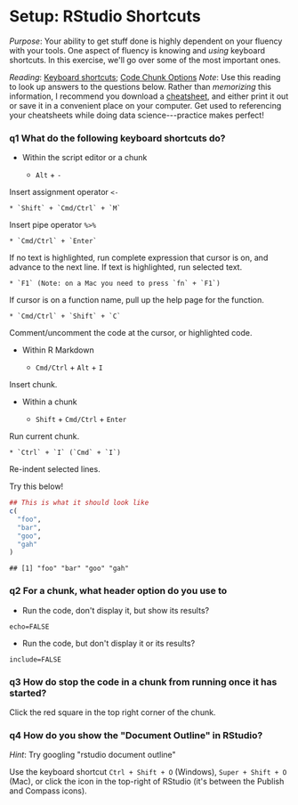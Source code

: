 
# Setup: RStudio Shortcuts

*Purpose*: Your ability to get stuff done is highly dependent on your fluency
with your tools. One aspect of fluency is knowing and *using* keyboard
shortcuts. In this exercise, we'll go over some of the most important ones.

*Reading*: [Keyboard
shortcuts](https://support.rstudio.com/hc/en-us/articles/200711853-Keyboard-Shortcuts); [Code Chunk Options](https://rmarkdown.rstudio.com/lesson-3.html)
*Note*: Use this reading to look up answers to the questions below. Rather than
*memorizing* this information, I recommend you download a
[cheatsheet](https://rstudio.com/wp-content/uploads/2016/01/rstudio-IDE-cheatsheet.pdf),
and either print it out or save it in a convenient place on your computer. Get
used to referencing your cheatsheets while doing data science---practice makes
perfect!



### __q1__ What do the following keyboard shortcuts do?

* Within the script editor or a chunk

    * `Alt` + `-`

Insert assignment operator `<-`

    * `Shift` + `Cmd/Ctrl` + `M`

Insert pipe operator `%>%`

    * `Cmd/Ctrl` + `Enter`

If no text is highlighted, run complete expression that cursor is
on, and advance to the next line. If text is highlighted, run
selected text.

    * `F1` (Note: on a Mac you need to press `fn` + `F1`)

If cursor is on a function name, pull up the help page for the function.

	* `Cmd/Ctrl` + `Shift` + `C`

Comment/uncomment the code at the cursor, or highlighted code.


* Within R Markdown

    * `Cmd/Ctrl` + `Alt` + `I`

Insert chunk.

* Within a chunk

    * `Shift` + `Cmd/Ctrl` + `Enter`

Run current chunk.

    * `Ctrl` + `I` (`Cmd` + `I`)

Re-indent selected lines.

Try this below!


```r
## This is what it should look like
c(
  "foo",
  "bar",
  "goo",
  "gah"
)
```

```
## [1] "foo" "bar" "goo" "gah"
```


### __q2__ For a chunk, what header option do you use to

* Run the code, don't display it, but show its results?

`echo=FALSE`

* Run the code, but don't display it or its results?

`include=FALSE`

### __q3__ How do stop the code in a chunk from running once it has started?

Click the red square in the top right corner of the chunk.

### __q4__ How do you show the "Document Outline" in RStudio?

*Hint*: Try googling "rstudio document outline"

Use the keyboard shortcut `Ctrl + Shift + O` (Windows), `Super + Shift + O` (Mac), or click the icon in the top-right of RStudio (it's between the Publish and Compass icons).

<!-- include-exit-ticket -->
